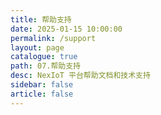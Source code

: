 ```yaml
---
title: 帮助支持
date: 2025-01-15 10:00:00
permalink: /support
layout: page
catalogue: true
path: 07.帮助支持
desc: NexIoT 平台帮助文档和技术支持
sidebar: false
article: false
---
```

